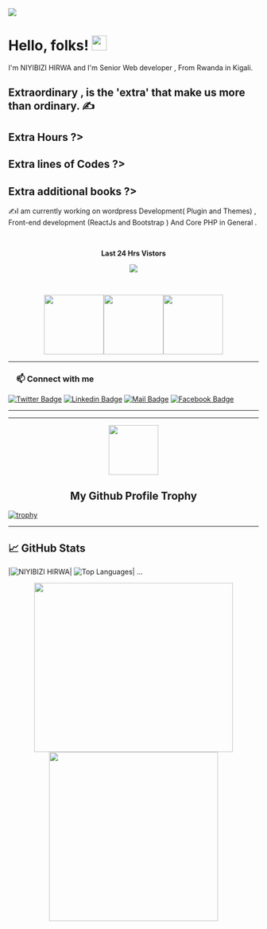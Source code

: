 <!-- More info, tips and tricks for making GitHub Profile README can be found in my article at https://towardsdatascience.com/build-a-stunning-readme-for-your-github-profile-9b80434fe5d7  -->

<img src="https://kigalidevelopers.com/wp-content/uploads/2022/03/TRUSTED-KIGALI-DEVELOPERS.png" >

# Hello, folks! <img src="https://media.tenor.com/images/b617c36f9db276d3146e974b8ff64f4c/tenor.gif" width="30px">

I'm NIYIBIZI HIRWA and I'm Senior Web developer , From Rwanda in Kigali.

##  Extraordinary ,  is the 'extra' that make us more than ordinary. &#x270d;
##  Extra Hours ?>
##  Extra lines of Codes ?>
##  Extra additional books ?>

&#x270d;I am currently working on wordpress Development( Plugin and Themes) ,  Front-end development (ReactJs and Bootstrap ) And Core PHP in General .



<!-- START NEW SECTION -->
<div align="center">
<br><p align="centre"><b>Last 24 Hrs Vistors</b></p>  
<p align="center"><img align="center" src="https://profile-counter.glitch.me/{hirwa1}/count.svg" /></p> 
<br></div>

<p align="center">
<img align="" height='120px' src="https://github.com/aryashah2k/aryashah2k/blob/main/assets/Geometric%20White.gif" /><img align="" height='120px' src="https://raw.githubusercontent.com/rodrigograca31/rodrigograca31/master/matrix.svg" /><img align="" height='120px' src="https://github.com/aryashah2k/aryashah2k/blob/main/assets/Geometric%20White.gif" />
</p>
<hr>
 <h3><a id="user-content-about-me" class="anchor" aria-hidden="true" href="#about-me"><svg class="octicon octicon-link" viewBox="0 0 16 16" version="1.1" width="16" height="16" aria-hidden="true"></a>📫 Connect with me</h3>
 
  [![Twitter Badge](https://img.shields.io/badge/Twitter-1DA1F2?style=for-the-badge&logo=twitter&logoColor=white)](https://twitter.com/HirwaTheGreat) [![Linkedin Badge](https://img.shields.io/badge/LinkedIn-0077B5?style=for-the-badge&logo=linkedin&logoColor=white)](https://www.linkedin.com/in/niyibizi-hirwa-1ab779181/) [![Mail Badge](https://img.shields.io/badge/Gmail-D14836?style=for-the-badge&logo=gmail&logoColor=white)](mailto:hirwadeveloper@gmail.com) [![Facebook Badge](https://img.shields.io/badge/Instagram-1877F2?style=for-the-badge&logo=instagram&logoColor=white)](https://www.instagram.com/iamperfecthirwa)
<hr>
 


 <hr>
 
 <!-- START NEW SECTION -->
<p align="center">
  <img width="100" src="https://user-images.githubusercontent.com/6661165/91657958-61b4fd00-eb00-11ea-9def-dc7ef5367e34.png" />  
  <h2 align="center">My Github Profile Trophy</h2>
</p>

[![trophy](https://github-profile-trophy.vercel.app/?username=hirwa1&theme=radical&margin-w=40&margin-h=40)](https://github.com/hirwa1)

<hr>

 
## &#x1f4c8; GitHub Stats

 


|![NIYIBIZI HIRWA](https://github-readme-stats.vercel.app/api?username=hirwa1&show_icons=true&hide_border=true&count_private=true&theme=tokyonight)|
![Top Languages](https://github-readme-stats.vercel.app/api/top-langs/?username=hirwa1&langs_count=10&count_private=true&hide_border=true&theme=tokyonight&layout=compact)|
...


<p align="center">
  <img src="https://raw.githubusercontent.com/Ayushparikh-code/Ayushparikh-code/main/me.gif" width=400 height=340>
  <img src="https://raw.githubusercontent.com/Ayushparikh-code/Ayushparikh-code/main/new.gif" height=340/>
</p>

